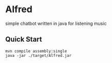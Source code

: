 # Alfred

simple chatbot written in java for listening music

## Quick Start

```
mvn compile assembly:single
java -jar ./target/Alfred.jar
```
